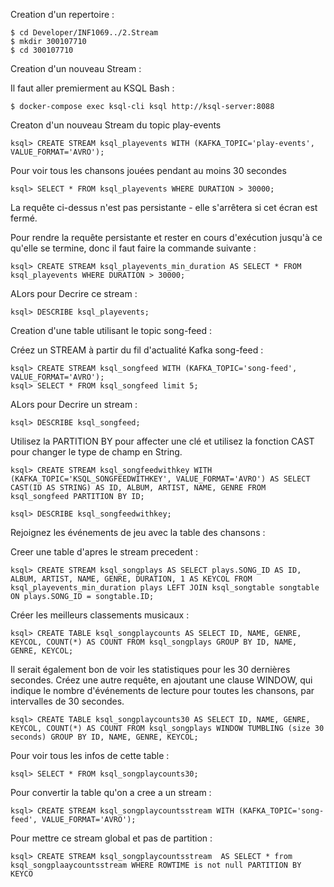 Creation d'un repertoire :
````
$ cd Developer/INF1069../2.Stream
$ mkdir 300107710
$ cd 300107710
````
Creation d'un nouveau Stream :

Il faut aller premierment au KSQL Bash :
````
$ docker-compose exec ksql-cli ksql http://ksql-server:8088 
````
Creaton d'un nouveau Stream du topic play-events
````
ksql> CREATE STREAM ksql_playevents WITH (KAFKA_TOPIC='play-events', VALUE_FORMAT='AVRO');
````
Pour voir tous les chansons jouées pendant au moins 30 secondes
````
ksql> SELECT * FROM ksql_playevents WHERE DURATION > 30000;
````
La requête ci-dessus n'est pas persistante - elle s'arrêtera si cet écran est fermé. 

Pour rendre la requête persistante et rester en cours d'exécution jusqu'à ce qu'elle se termine, donc il faut faire la commande suivante :
````
ksql> CREATE STREAM ksql_playevents_min_duration AS SELECT * FROM ksql_playevents WHERE DURATION > 30000;
````
ALors pour Decrire ce stream :
````
ksql> DESCRIBE ksql_playevents;
````
Creation d'une table utilisant le topic song-feed :

Créez un STREAM à partir du fil d'actualité Kafka song-feed :
````
ksql> CREATE STREAM ksql_songfeed WITH (KAFKA_TOPIC='song-feed', VALUE_FORMAT='AVRO');
ksql> SELECT * FROM ksql_songfeed limit 5;
````
ALors pour Decrire un stream :
````
ksql> DESCRIBE ksql_songfeed;
````
Utilisez la PARTITION BY pour affecter une clé et utilisez la fonction CAST pour changer le type de champ en String.
````
ksql> CREATE STREAM ksql_songfeedwithkey WITH (KAFKA_TOPIC='KSQL_SONGFEEDWITHKEY', VALUE_FORMAT='AVRO') AS SELECT CAST(ID AS STRING) AS ID, ALBUM, ARTIST, NAME, GENRE FROM ksql_songfeed PARTITION BY ID;

ksql> DESCRIBE ksql_songfeedwithkey;
````
Rejoignez les événements de jeu avec la table des chansons :

Creer une table d'apres le stream precedent :
````
ksql> CREATE STREAM ksql_songplays AS SELECT plays.SONG_ID AS ID, ALBUM, ARTIST, NAME, GENRE, DURATION, 1 AS KEYCOL FROM ksql_playevents_min_duration plays LEFT JOIN ksql_songtable songtable ON plays.SONG_ID = songtable.ID;
````
Créer les meilleurs classements musicaux :
````
ksql> CREATE TABLE ksql_songplaycounts AS SELECT ID, NAME, GENRE, KEYCOL, COUNT(*) AS COUNT FROM ksql_songplays GROUP BY ID, NAME, GENRE, KEYCOL;
````
Il serait également bon de voir les statistiques pour les 30 dernières secondes. Créez une autre requête, en ajoutant une clause WINDOW, qui indique le nombre d'événements de lecture pour toutes les chansons, par intervalles de 30 secondes.
````
ksql> CREATE TABLE ksql_songplaycounts30 AS SELECT ID, NAME, GENRE, KEYCOL, COUNT(*) AS COUNT FROM ksql_songplays WINDOW TUMBLING (size 30 seconds) GROUP BY ID, NAME, GENRE, KEYCOL;
````
Pour voir tous les infos de cette table :
````
ksql> SELECT * FROM ksql_songplaycounts30;
````
Pour convertir la table qu'on a cree a un stream :
````
ksql> CREATE STREAM ksql_songplaycountsstream WITH (KAFKA_TOPIC='song-feed', VALUE_FORMAT='AVRO');
````
Pour mettre ce stream global et pas de partition :
````
ksql> CREATE STREAM ksql_songplaycountsstream  AS SELECT * from ksql_songplaaycountsstream WHERE ROWTIME is not null PARTITION BY KEYCO
````
